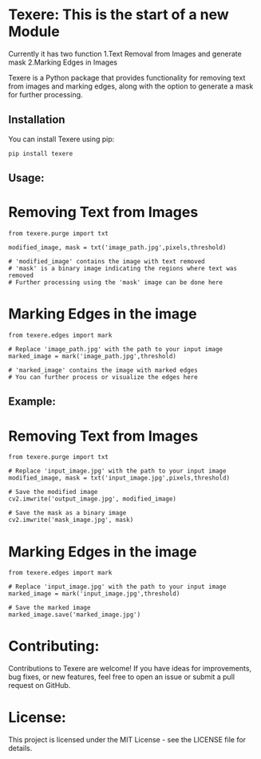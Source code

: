 # Texere: This is the start of a new Module
Currently it has two function 1.Text Removal from Images and generate mask
                              2.Marking Edges in Images

Texere is a Python package that provides functionality for removing text from images and marking edges, along with the option to generate a mask for further processing.

## Installation

You can install Texere using pip:

```
pip install texere
```

## Usage: 
# Removing Text from Images
```
from texere.purge import txt

modified_image, mask = txt('image_path.jpg',pixels,threshold)

# 'modified_image' contains the image with text removed
# 'mask' is a binary image indicating the regions where text was removed
# Further processing using the 'mask' image can be done here
```
# Marking Edges in the image
```
from texere.edges import mark

# Replace 'image_path.jpg' with the path to your input image
marked_image = mark('image_path.jpg',threshold)

# 'marked_image' contains the image with marked edges
# You can further process or visualize the edges here
```
## Example:
# Removing Text from Images
```
from texere.purge import txt

# Replace 'input_image.jpg' with the path to your input image
modified_image, mask = txt('input_image.jpg',pixels,threshold)

# Save the modified image
cv2.imwrite('output_image.jpg', modified_image)

# Save the mask as a binary image
cv2.imwrite('mask_image.jpg', mask)
```

# Marking Edges in the image
```
from texere.edges import mark

# Replace 'input_image.jpg' with the path to your input image
marked_image = mark('input_image.jpg',threshold)

# Save the marked image
marked_image.save('marked_image.jpg')
```
# Contributing:
Contributions to Texere are welcome! If you have ideas for improvements, bug fixes, or new features, feel free to open an issue or submit a pull request on GitHub.

# License:
This project is licensed under the MIT License - see the LICENSE file for details.
